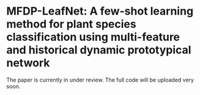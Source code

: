 # MFDP-LeafNet: A few-shot learning method for plant species classification using multi-feature and historical dynamic prototypical network


The paper is currently in under review. The full code will be uploaded very soon. 
